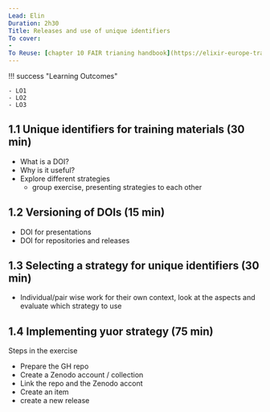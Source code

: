 ```yaml
---
Lead: Elin 
Duration: 2h30
Title: Releases and use of unique identifiers 
To cover: 
- 
To Reuse: [chapter 10 FAIR trianing handbook](https://elixir-europe-training.github.io/ELIXIR-TrP-FAIR-training-handbook/chapters/chapter_10/)
---
```

!!! success "Learning Outcomes"

    - LO1
    - LO2
    - LO3


## 1.1 Unique identifiers for training materials (30 min)
 
- What is a DOI?
- Why is it useful?
- Explore different strategies
    -   group exercise, presenting strategies to each other

## 1.2 Versioning of DOIs (15 min)
-   DOI for presentations
-   DOI for repositories and releases


## 1.3 Selecting a strategy for unique identifiers (30 min)

- Individual/pair wise work for their own context, look at the aspects and evaluate which strategy to use 

## 1.4 Implementing yuor strategy (75 min)


Steps in the exercise
- Prepare the GH repo
- Create a Zenodo account / collection
- Link the repo and the Zenodo accont
- Create an item
- create a new release


